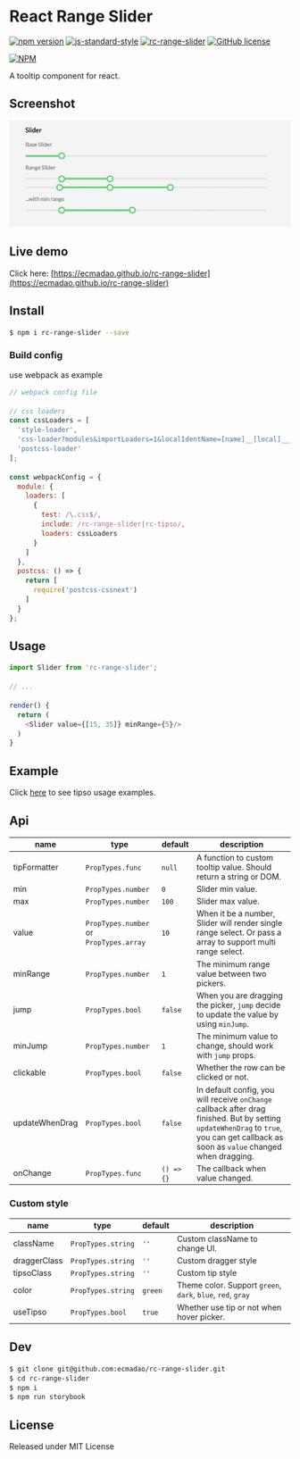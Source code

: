 # React Range Slider

[![npm version](https://badge.fury.io/js/rc-range-slider.svg)](https://badge.fury.io/js/rc-range-slider)  [![js-standard-style](https://img.shields.io/badge/code%20style-standard-brightgreen.svg)](http://standardjs.com) [![rc-range-slider](http://img.shields.io/npm/dm/rc-range-slider.svg)](https://www.npmjs.com/package/rc-range-slider) [![GitHub license](https://img.shields.io/badge/license-MIT-blue.svg)](https://raw.githubusercontent.com/ecmadao/rc-range-slider/master/LICENSE)

[![NPM](https://nodei.co/npm/rc-range-slider.png?downloads=true&downloadRank=true&stars=true)](https://nodei.co/npm/rc-range-slider)

A tooltip component for react.

## Screenshot

![rc-range-slider](./screenshots/rc-range-slider.gif)

## Live demo

Click here: [https://ecmadao.github.io/rc-range-slider](https://ecmadao.github.io/rc-range-slider)

## Install

```bash
$ npm i rc-range-slider --save
```

### Build config

use webpack as example

```javascript
// webpack config file

// css loaders
const cssLoaders = [
  'style-loader',
  'css-loader?modules&importLoaders=1&localIdentName=[name]__[local]___[hash:base64:5]',
  'postcss-loader'
];

const webpackConfig = {
  module: {
    loaders: [
      {
        test: /\.css$/,
        include: /rc-range-slider|rc-tipso/,
        loaders: cssLoaders
      }
    ]
  },
  postcss: () => {
    return [
      require('postcss-cssnext')
    ]
  }
};
```

## Usage

```javascript
import Slider from 'rc-range-slider';

// ...

render() {
  return (
    <Slider value={[15, 35]} minRange={5}/>
  )
}
```

## Example

Click [here](./examples/SliderWrapper.jsx) to see tipso usage examples.

## Api

| name           | type                                    | default    | description                              |
| -------------- | --------------------------------------- | ---------- | ---------------------------------------- |
| tipFormatter   | `PropTypes.func`                        | `null`     | A function to custom tooltip value. Should return a string or DOM. |
| min            | `PropTypes.number`                      | `0`        | Slider min value.                        |
| max            | `PropTypes.number`                      | `100`      | Slider max value.                        |
| value          | `PropTypes.number` or `PropTypes.array` | `10`       | When it be a number, Slider will render single range select. Or pass a array to support multi range select. |
| minRange       | `PropTypes.number`                      | `1`        | The minimum range value between two pickers. |
| jump           | `PropTypes.bool`                        | `false`    | When you are dragging the picker, `jump` decide to update the value by using `minJump`. |
| minJump        | `PropTypes.number`                      | `1`        | The minimum value to change, should work with `jump` props. |
| clickable      | `PropTypes.bool`                        | `false`    | Whether the row can be clicked or not.   |
| updateWhenDrag | `PropTypes.bool`                        | `false`    | In default config, you will receive `onChange` callback after drag finished. But by setting `updateWhenDrag` to `true`, you can get callback as soon as `value` changed when dragging. |
| onChange       | `PropTypes.func`                        | `() => {}` | The callback when value changed.         |

### Custom style

| name         | type               | default | description                              |
| ------------ | ------------------ | ------- | ---------------------------------------- |
| className    | `PropTypes.string` | `''`    | Custom className to change UI.           |
| draggerClass | `PropTypes.string` | `''`    | Custom dragger style                     |
| tipsoClass | `PropTypes.string` | `''`    | Custom tip style                     |
| color        | `PropTypes.string` | `green` | Theme color. Support `green`, `dark`, `blue`, `red`, `gray` |
| useTipso     | `PropTypes.bool`   | `true`  | Whether use tip or not when hover picker. |

## Dev

```bash
$ git clone git@github.com:ecmadao/rc-range-slider.git
$ cd rc-range-slider
$ npm i
$ npm run storybook
```

## License

Released under MIT License
